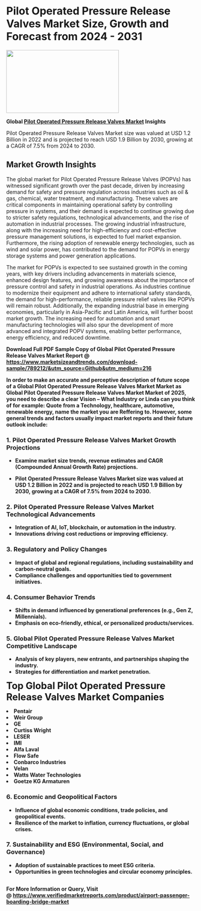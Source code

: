 <H1>Pilot Operated Pressure Release Valves Market Size, Growth and Forecast from 2024 - 2031</H1><img class="aligncenter size-medium wp-image-584254" src="https://thirdeyenews.in/wp-content/uploads/2024/09/Global-Market-Research-300x168.jpeg" alt="" width="300" height="168" /><p><strong>Global&nbsp;<a href="https://www.marketsizeandtrends.com/download-sample/789212/&amp;utm_source=Github&utm_medium=216">Pilot Operated Pressure Release Valves Market</a> Insights</strong></p><p>Pilot Operated Pressure Release Valves Market size was valued at USD 1.2 Billion in 2022 and is projected to reach USD 1.9 Billion by 2030, growing at a CAGR of 7.5% from 2024 to 2030.</p><p><h2>Market Growth Insights</h2> <p>The global market for Pilot Operated Pressure Release Valves (POPVs) has witnessed significant growth over the past decade, driven by increasing demand for safety and pressure regulation across industries such as oil & gas, chemical, water treatment, and manufacturing. These valves are critical components in maintaining operational safety by controlling pressure in systems, and their demand is expected to continue growing due to stricter safety regulations, technological advancements, and the rise of automation in industrial processes. The growing industrial infrastructure, along with the increasing need for high-efficiency and cost-effective pressure management solutions, is expected to fuel market expansion. Furthermore, the rising adoption of renewable energy technologies, such as wind and solar power, has contributed to the demand for POPVs in energy storage systems and power generation applications.</p> <p><strong></strong></p> <p>The market for POPVs is expected to see sustained growth in the coming years, with key drivers including advancements in materials science, enhanced design features, and growing awareness about the importance of pressure control and safety in industrial operations. As industries continue to modernize their equipment and adhere to international safety standards, the demand for high-performance, reliable pressure relief valves like POPVs will remain robust. Additionally, the expanding industrial base in emerging economies, particularly in Asia-Pacific and Latin America, will further boost market growth. The increasing need for automation and smart manufacturing technologies will also spur the development of more advanced and integrated POPV systems, enabling better performance, energy efficiency, and reduced downtime. <p><strong></p><p><span class=""><strong>Download Full PDF Sample Copy of Global Pilot Operated Pressure Release Valves Market Report</strong> @ <a href="https://www.marketsizeandtrends.com/download-sample/789212/&amp;utm_source=Github&utm_medium=216" target="_blank">https://www.marketsizeandtrends.com/download-sample/789212/&amp;utm_source=Github&utm_medium=216</a></span></p><p>In order to make an accurate and perceptive description of future scope of a Global&nbsp;Pilot Operated Pressure Release Valves Market Market as Global&nbsp;Pilot Operated Pressure Release Valves Market Market of 2025, you need to describe a clear Vision &ndash; What Industry or Linda can you think of for example: Quote from a Technology, healthcare, automotive, renewable energy, name the market you are Reffering to. However, some general trends and factors usually impact market reports and their future outlook include:</p><h3>1.&nbsp;<strong>Pilot Operated Pressure Release Valves Market Growth Projections</strong></h3><ul><li>Examine market size trends, revenue estimates and CAGR (Compounded Annual Growth Rate) projections.</li><li><p>Pilot Operated Pressure Release Valves Market size was valued at USD 1.2 Billion in 2022 and is projected to reach USD 1.9 Billion by 2030, growing at a CAGR of 7.5% from 2024 to 2030.</p></li></ul><h3>2.&nbsp;<strong>Pilot Operated Pressure Release Valves Market Technological Advancements</strong></h3><ul><li>Integration of AI, IoT, blockchain, or automation in the industry.</li><li>Innovations driving cost reductions or improving efficiency.</li></ul><h3>3.&nbsp;<strong>Regulatory and Policy Changes</strong></h3><ul><li>Impact of global and regional regulations, including sustainability and carbon-neutral goals.</li><li>Compliance challenges and opportunities tied to government initiatives.</li></ul><h3>4.&nbsp;<strong>Consumer Behavior Trends</strong></h3><ul><li>Shifts in demand influenced by generational preferences (e.g., Gen Z, Millennials).</li><li>Emphasis on eco-friendly, ethical, or personalized products/services.</li></ul><h3>5.&nbsp;<strong>Global Pilot Operated Pressure Release Valves Market Competitive Landscape</strong></h3><ul><li>Analysis of key players, new entrants, and partnerships shaping the industry.</li><li>Strategies for differentiation and market penetration.</li></ul><p data-pm-slice="1 1 []"><span style="color: inherit; font-family: inherit; font-size: 25px;">Top Global Pilot Operated Pressure Release Valves Market Companies</span></p><div class="" data-test-id=""><p><li>Pentair</li><li> Weir Group</li><li> GE</li><li> Curtiss Wright</li><li> LESER</li><li> IMI</li><li> Alfa Laval</li><li> Flow Safe</li><li> Conbarco Industries</li><li> Velan</li><li> Watts Water Technologies</li><li> Goetze KG Armaturen</li></p></div><h3>6.&nbsp;<strong>Economic and Geopolitical Factors</strong></h3><ul><li>Influence of global economic conditions, trade policies, and geopolitical events.</li><li>Resilience of the market to inflation, currency fluctuations, or global crises.</li></ul><h3>7.&nbsp;<strong>Sustainability and ESG (Environmental, Social, and Governance)</strong></h3><ul><li>Adoption of sustainable practices to meet ESG criteria.</li><li>Opportunities in green technologies and circular economy principles.</li></ul><h2><strong style="font-size: 14px;">For More Information or Query, Visit @&nbsp;</strong><a style="background-color: #ffffff; font-size: 14px;" href="https://www.marketsizeandtrends.com/report/pilot-operated-pressure-release-valves-market/" target="_blank">https://www.verifiedmarketreports.com/product/airport-passenger-boarding-bridge-market</a></h2>

